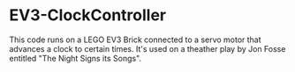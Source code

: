 # EV3-ClockController

This code runs on a LEGO EV3 Brick connected to a servo motor that advances a clock to certain times. It's used on a theather play by Jon Fosse entitled "The Night Signs its Songs". 
